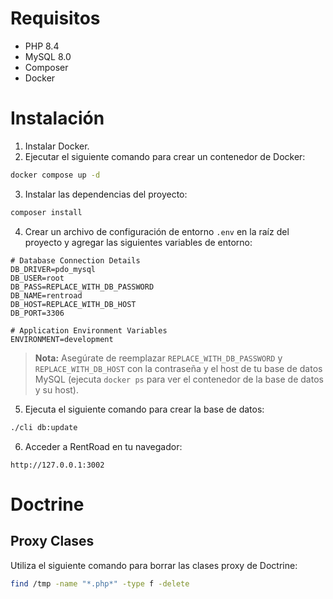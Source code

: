 # Requisitos

- PHP 8.4
- MySQL 8.0
- Composer
- Docker

# Instalación

1. Instalar Docker.
2. Ejecutar el siguiente comando para crear un contenedor de Docker:

```bash
docker compose up -d
``` 

3. Instalar las dependencias del proyecto:

```bash
composer install
```

4. Crear un archivo de configuración de entorno `.env` en la raíz del proyecto y agregar las siguientes variables de
   entorno:

```
# Database Connection Details
DB_DRIVER=pdo_mysql
DB_USER=root
DB_PASS=REPLACE_WITH_DB_PASSWORD
DB_NAME=rentroad
DB_HOST=REPLACE_WITH_DB_HOST
DB_PORT=3306

# Application Environment Variables
ENVIRONMENT=development
```

> **Nota:** Asegúrate de reemplazar `REPLACE_WITH_DB_PASSWORD` y `REPLACE_WITH_DB_HOST` con la contraseña y el host de
> tu base de datos MySQL (ejecuta `docker ps` para ver el contenedor de la base de datos y su host).

5. Ejecuta el siguiente comando para crear la base de datos:

```bash
./cli db:update
```

6. Acceder a RentRoad en tu navegador:

```
http://127.0.0.1:3002
```

# Doctrine

## Proxy Clases

Utiliza el siguiente comando para borrar las clases proxy de Doctrine:

```bash
find /tmp -name "*.php*" -type f -delete
```